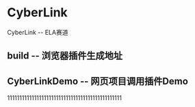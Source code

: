 # CyberLink
CyberLink -- ELA赛道

## build -- 浏览器插件生成地址

## CyberLinkDemo -- 网页项目调用插件Demo

11111111111111111111111111111111111111111111111